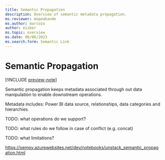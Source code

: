 ```yaml
---
title: Semantic Propagation
description: Overview of semantic metadata propagation.
ms.reviewer: mopeakande
ms.author: marcozo
author: eisber
ms.topic: overview 
ms.date: 06/06/2023
ms.search.form: Semantic Link
---
```


# Semantic Propagation

[!INCLUDE [preview-note](../includes/preview-note.md)]

Semantic propagation keeps metadata associated through out data manipulation to enable downstream operations.

Metadata includes: Power BI data source, relationships, data categories and hierarchies.

TODO: what operations do we support?

TODO: what rules do we follow in case of conflict (e.g. concat)

TODO: what limitations?


https://sempy.azurewebsites.net/dev/notebooks/unstack_semantic_propagation.html
